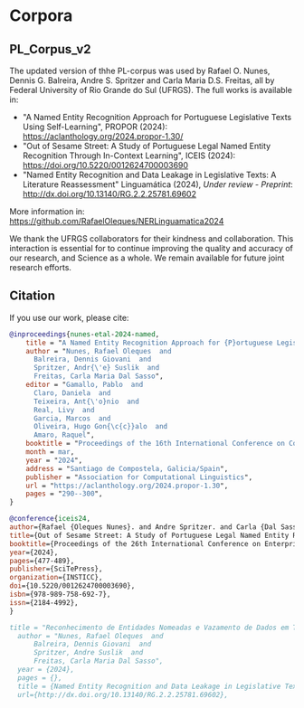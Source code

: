 # Corpora
## PL_Corpus_v2
The updated version of thhe PL-corpus was used by Rafael O. Nunes, Dennis G. Balreira, Andre S. Spritzer and Carla Maria D.S. Freitas, all by Federal University of Rio Grande do Sul (UFRGS).
The full works is available in:
- "A Named Entity Recognition Approach for Portuguese Legislative Texts Using Self-Learning", PROPOR (2024): https://aclanthology.org/2024.propor-1.30/
- "Out of Sesame Street: A Study of Portuguese Legal Named Entity Recognition Through In-Context Learning", ICEIS (2024): https://doi.org/10.5220/0012624700003690
- "Named Entity Recognition and Data Leakage in Legislative Texts: A Literature Reassessment" Linguamática (2024), *Under review - Preprint*: http://dx.doi.org/10.13140/RG.2.2.25781.69602

More information in: https://github.com/RafaelOleques/NERLinguamatica2024

We thank the UFRGS collaborators for their kindness and collaboration. 
This interaction is essential for to continue improving the quality and accuracy of our research, and Science as a whole. We remain available for future joint research efforts.

## Citation
If you use our work, please cite:
``` bibtex
@inproceedings{nunes-etal-2024-named,
    title = "A Named Entity Recognition Approach for {P}ortuguese Legislative Texts Using Self-Learning",
    author = "Nunes, Rafael Oleques  and
      Balreira, Dennis Giovani  and
      Spritzer, Andr{\'e} Suslik  and
      Freitas, Carla Maria Dal Sasso",
    editor = "Gamallo, Pablo  and
      Claro, Daniela  and
      Teixeira, Ant{\'o}nio  and
      Real, Livy  and
      Garcia, Marcos  and
      Oliveira, Hugo Gon{\c{c}}alo  and
      Amaro, Raquel",
    booktitle = "Proceedings of the 16th International Conference on Computational Processing of Portuguese - Vol. 1",
    month = mar,
    year = "2024",
    address = "Santiago de Compostela, Galicia/Spain",
    publisher = "Association for Computational Linguistics",
    url = "https://aclanthology.org/2024.propor-1.30",
    pages = "290--300",
}
```
``` bibtex
@conference{iceis24,
author={Rafael {Oleques Nunes}. and Andre Spritzer. and Carla {Dal Sasso Freitas}. and Dennis Balreira.},
title={Out of Sesame Street: A Study of Portuguese Legal Named Entity Recognition Through In-Context Learning},
booktitle={Proceedings of the 26th International Conference on Enterprise Information Systems - Volume 1: ICEIS},
year={2024},
pages={477-489},
publisher={SciTePress},
organization={INSTICC},
doi={10.5220/0012624700003690},
isbn={978-989-758-692-7},
issn={2184-4992},
}
```

``` bibtex
title = "Reconhecimento de Entidades Nomeadas e Vazamento de Dados em Textos Legislativos: Uma Reavaliação da Literatura",
  author = "Nunes, Rafael Oleques  and
      Balreira, Dennis Giovani  and
      Spritzer, Andre Suslik  and
      Freitas, Carla Maria Dal Sasso",
  year = {2024},
  pages = {},
  title = {Named Entity Recognition and Data Leakage in Legislative Texts: A Literature Reassessment},
  url={http://dx.doi.org/10.13140/RG.2.2.25781.69602},
```

